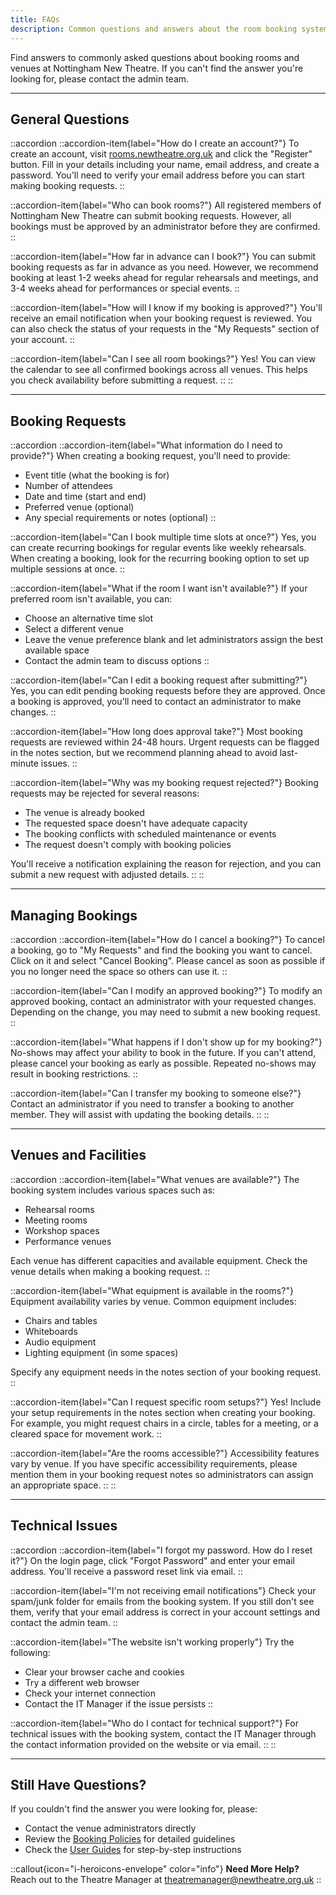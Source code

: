 ```yaml
---
title: FAQs
description: Common questions and answers about the room booking system
---
```


Find answers to commonly asked questions about booking rooms and venues at Nottingham New Theatre. If you can't find the answer you're looking for, please contact the admin team.

---

## General Questions

::accordion
  ::accordion-item{label="How do I create an account?"}
  To create an account, visit [rooms.newtheatre.org.uk](https://rooms.newtheatre.org.uk/) and click the "Register" button. Fill in your details including your name, email address, and create a password. You'll need to verify your email address before you can start making booking requests.
  ::

  ::accordion-item{label="Who can book rooms?"}
  All registered members of Nottingham New Theatre can submit booking requests. However, all bookings must be approved by an administrator before they are confirmed.
  ::

  ::accordion-item{label="How far in advance can I book?"}
  You can submit booking requests as far in advance as you need. However, we recommend booking at least 1-2 weeks ahead for regular rehearsals and meetings, and 3-4 weeks ahead for performances or special events.
  ::

  ::accordion-item{label="How will I know if my booking is approved?"}
  You'll receive an email notification when your booking request is reviewed. You can also check the status of your requests in the "My Requests" section of your account.
  ::

  ::accordion-item{label="Can I see all room bookings?"}
  Yes! You can view the calendar to see all confirmed bookings across all venues. This helps you check availability before submitting a request.
  ::
::

---

## Booking Requests

::accordion
  ::accordion-item{label="What information do I need to provide?"}
  When creating a booking request, you'll need to provide:
  - Event title (what the booking is for)
  - Number of attendees
  - Date and time (start and end)
  - Preferred venue (optional)
  - Any special requirements or notes (optional)
  ::

  ::accordion-item{label="Can I book multiple time slots at once?"}
  Yes, you can create recurring bookings for regular events like weekly rehearsals. When creating a booking, look for the recurring booking option to set up multiple sessions at once.
  ::

  ::accordion-item{label="What if the room I want isn't available?"}
  If your preferred room isn't available, you can:
  - Choose an alternative time slot
  - Select a different venue
  - Leave the venue preference blank and let administrators assign the best available space
  - Contact the admin team to discuss options
  ::

  ::accordion-item{label="Can I edit a booking request after submitting?"}
  Yes, you can edit pending booking requests before they are approved. Once a booking is approved, you'll need to contact an administrator to make changes.
  ::

  ::accordion-item{label="How long does approval take?"}
  Most booking requests are reviewed within 24-48 hours. Urgent requests can be flagged in the notes section, but we recommend planning ahead to avoid last-minute issues.
  ::

  ::accordion-item{label="Why was my booking request rejected?"}
  Booking requests may be rejected for several reasons:
  - The venue is already booked
  - The requested space doesn't have adequate capacity
  - The booking conflicts with scheduled maintenance or events
  - The request doesn't comply with booking policies
  
  You'll receive a notification explaining the reason for rejection, and you can submit a new request with adjusted details.
  ::
::

---

## Managing Bookings

::accordion
  ::accordion-item{label="How do I cancel a booking?"}
  To cancel a booking, go to "My Requests" and find the booking you want to cancel. Click on it and select "Cancel Booking". Please cancel as soon as possible if you no longer need the space so others can use it.
  ::

  ::accordion-item{label="Can I modify an approved booking?"}
  To modify an approved booking, contact an administrator with your requested changes. Depending on the change, you may need to submit a new booking request.
  ::

  ::accordion-item{label="What happens if I don't show up for my booking?"}
  No-shows may affect your ability to book in the future. If you can't attend, please cancel your booking as early as possible. Repeated no-shows may result in booking restrictions.
  ::

  ::accordion-item{label="Can I transfer my booking to someone else?"}
  Contact an administrator if you need to transfer a booking to another member. They will assist with updating the booking details.
  ::
::

---

## Venues and Facilities

::accordion
  ::accordion-item{label="What venues are available?"}
  The booking system includes various spaces such as:
  - Rehearsal rooms
  - Meeting rooms
  - Workshop spaces
  - Performance venues
  
  Each venue has different capacities and available equipment. Check the venue details when making a booking request.
  ::

  ::accordion-item{label="What equipment is available in the rooms?"}
  Equipment availability varies by venue. Common equipment includes:
  - Chairs and tables
  - Whiteboards
  - Audio equipment
  - Lighting equipment (in some spaces)
  
  Specify any equipment needs in the notes section of your booking request.
  ::

  ::accordion-item{label="Can I request specific room setups?"}
  Yes! Include your setup requirements in the notes section when creating your booking. For example, you might request chairs in a circle, tables for a meeting, or a cleared space for movement work.
  ::

  ::accordion-item{label="Are the rooms accessible?"}
  Accessibility features vary by venue. If you have specific accessibility requirements, please mention them in your booking request notes so administrators can assign an appropriate space.
  ::
::

---

## Technical Issues

::accordion
  ::accordion-item{label="I forgot my password. How do I reset it?"}
  On the login page, click "Forgot Password" and enter your email address. You'll receive a password reset link via email.
  ::

  ::accordion-item{label="I'm not receiving email notifications"}
  Check your spam/junk folder for emails from the booking system. If you still don't see them, verify that your email address is correct in your account settings and contact the admin team.
  ::

  ::accordion-item{label="The website isn't working properly"}
  Try the following:
  - Clear your browser cache and cookies
  - Try a different web browser
  - Check your internet connection
  - Contact the IT Manager if the issue persists
  ::

  ::accordion-item{label="Who do I contact for technical support?"}
  For technical issues with the booking system, contact the IT Manager through the contact information provided on the website or via email.
  ::
::

---

## Still Have Questions?

If you couldn't find the answer you were looking for, please:

- Contact the venue administrators directly
- Review the [Booking Policies](/docs/policies) for detailed guidelines
- Check the [User Guides](/docs/user-guides/getting-started) for step-by-step instructions

::callout{icon="i-heroicons-envelope" color="info"}
**Need More Help?** Reach out to the Theatre Manager at [theatremanager@newtheatre.org.uk](mailto:theatremanager@newtheatre.org.uk)
::
